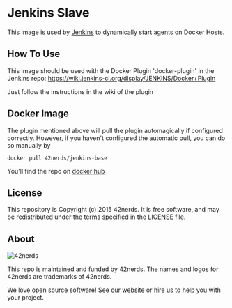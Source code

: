 # Jenkins Slave

This image is used by [Jenkins][jenkins] to dynamically start agents on Docker Hosts.

[jenkins]: https://jenkins-ci.org

## How To Use

This image should be used with the Docker Plugin 'docker-plugin' in the Jenkins repo: https://wiki.jenkins-ci.org/display/JENKINS/Docker+Plugin

Just follow the instructions in the wiki of the plugin

## Docker Image

The plugin mentioned above will pull the plugin automagically if configured correctly.
However, if you haven't configured the automatic pull, you can do so manually by 

```
docker pull 42nerds/jenkins-base
```

You'll find the repo on [docker hub][repo]

[repo]: https://hub.docker.com/r/42nerds/jenkins-base/

## License

This repository is Copyright (c) 2015 42nerds. It is free software, and may be
redistributed under the terms specified in the [LICENSE] file.

[LICENSE]: /LICENSE

## About

![42nerds](https://42nerds.com/sites/56015d6106da30000100028a/assets/5626bb0ce3c2530001000000/Logo-42nerds-128.png)

This repo is maintained and funded by 42nerds. The names and logos for
42nerds are trademarks of 42nerds.

We love open source software! See [our website][website] or [hire us][hire] to help you with your project.

[website]: https://42nerds.com/?utm_source=github
[hire]: https://42nerds.com/contact?utm_source=github